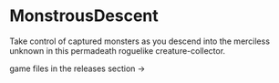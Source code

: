 # MonstrousDescent

Take control of captured monsters as you descend into the merciless unknown in this permadeath roguelike creature-collector.

game files in the releases section ->
